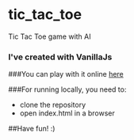 # tic_tac_toe
Tic Tac Toe game with AI

### I've created with VanillaJs

###You can play with it online [here](http://timikurucz.github.io/TicTacToe/)

###For running locally, you need to:
- clone the repository
- open index.html in a browser

##Have fun! :)
